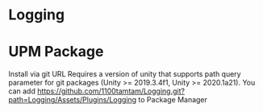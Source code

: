 # Logging

# UPM Package

Install via git URL
Requires a version of unity that supports path query parameter for git packages (Unity >= 2019.3.4f1, Unity >= 2020.1a21). You can add https://github.com/1100tamtam/Logging.git?path=Logging/Assets/Plugins/Logging to Package Manager
